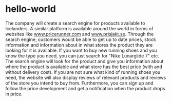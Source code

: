 # hello-world
The company will create a search engine for products available to Icelanders. A similar platform is available around the world in forms of websites like www.pricerunner.com and www.prisjakt.se. Through the search engine, customers would be able to get up to date prices, stock information and information about in what stores the product they are looking for it is available. If you want to buy new running shoes and you know the type you need, you can just search for "Nike Lunarglide 7" etc. The search engine will look for the product and give you information about where the product is available and what store has the best price (with and without delivery cost). If you are not sure what kind of running shoes you need, the website will also display reviews of relevant products and reviews of the store you intend to buy from. Furthermore, you can sign up and follow the price development and get a notification when the product drops in price. 
